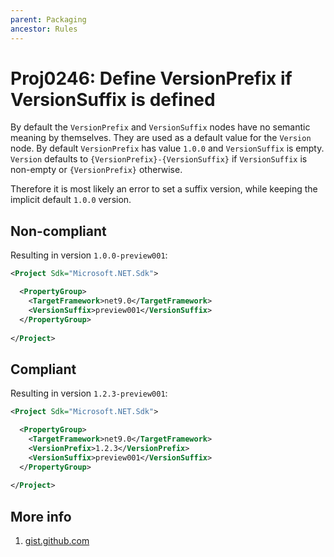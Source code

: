 ```yaml
---
parent: Packaging
ancestor: Rules
---
```


# Proj0246: Define VersionPrefix if VersionSuffix is defined
By default the `VersionPrefix` and `VersionSuffix` nodes have no semantic meaning by themselves.
They are used as a default value for the `Version` node.
By default `VersionPrefix` has value `1.0.0` and `VersionSuffix` is empty.
`Version` defaults to `{VersionPrefix}-{VersionSuffix}` if `VersionSuffix` is non-empty
or `{VersionPrefix}` otherwise.

Therefore it is most likely an error to set a suffix version, while keeping the implicit default `1.0.0` version.

## Non-compliant
Resulting in version `1.0.0-preview001`:

``` xml
<Project Sdk="Microsoft.NET.Sdk">

  <PropertyGroup>
    <TargetFramework>net9.0</TargetFramework>
    <VersionSuffix>preview001</VersionSuffix>
  </PropertyGroup>
  
</Project>
```

## Compliant

Resulting in version `1.2.3-preview001`:

``` xml
<Project Sdk="Microsoft.NET.Sdk">

  <PropertyGroup>
    <TargetFramework>net9.0</TargetFramework>
    <VersionPrefix>1.2.3</VersionPrefix>
    <VersionSuffix>preview001</VersionSuffix>
  </PropertyGroup>
  
</Project>
```

## More info
1. [gist.github.com](https://gist.github.com/jonlabelle/34993ee032c26420a0943b1c9d106cdc)
